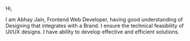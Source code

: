 Hi,

I am Abhay Jain, Frontend Web Developer, having good understanding of Designing that integrates with a Brand. I ensure the technical feasibility of UI/UX designs. I have ability to develop effective and efficient solutions.
